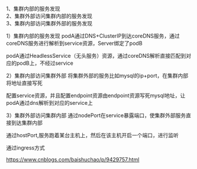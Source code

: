 1、集群内部的服务发现  
2、集群外部访问集群内部的服务发现  
3、集群内部访问集群外部的服务发现  

1）集群内部的服务发现
podA通过DNS+ClusterIP到达coreDNS服务，通过coreDNS服务进行解析到service资源，Server绑定了podB

podA通过HeadlessService（无头服务）资源，通过coreDNS解析直接匹配到对应的podB上，不经过service

2）集群内部访问集群外部
将集群外部的服务比如mysql的ip+port，在集群内部将地址直接写死

配置service资源，并且配置endpoint资源由endpoint资源写死mysql地址，让podA通过dns解析到对应的service上

3）集群外部访问集群内部
通过nodePort在service暴露端口，使集群外部服务直接到达集群内部

通过hostPort,服务跑着某台主机上，然后在该主机开启一个端口，进行监听

通过ingress方式


https://www.cnblogs.com/baishuchao/p/9429757.html
